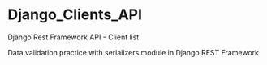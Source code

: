 # Django_Clients_API
Django Rest Framework API - Client list

Data validation practice with serializers module in Django REST Framework
